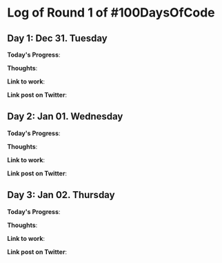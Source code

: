 # Log of Round 1 of #100DaysOfCode

## Day 1: Dec 31. Tuesday
**Today's Progress**: 

**Thoughts**: 

**Link to work**:

**Link post on Twitter**:

## Day 2: Jan 01. Wednesday
**Today's Progress**: 

**Thoughts**: 

**Link to work**:

**Link post on Twitter**:

## Day 3: Jan 02. Thursday
**Today's Progress**: 

**Thoughts**: 

**Link to work**:

**Link post on Twitter**:
